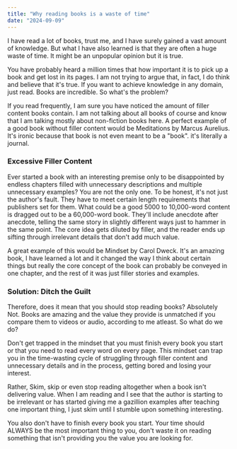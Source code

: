 ```yaml
---
title: "Why reading books is a waste of time"
date: "2024-09-09"
---
```


I have read a lot of books, trust me, and I have surely gained a vast amount of knowledge. But what I have also learned is that they are often a huge waste of time. It might be an unpopular opinion but it is true.

You have probably heard a million times that how important it is to pick up a book and get lost in its pages. I am not trying to argue that, in fact, I do think and believe that it's true. If you want to achieve knowledge in any domain, just read. Books are incredible. So what's the problem?

If you read frequently, I am sure you have noticed the amount of filler content books contain. I am not talking about all books of course and know that I am talking mostly about non-fiction books here. A perfect example of a good book without filler content would be Meditations by Marcus Aurelius. It's ironic because that book is not even meant to be a "book". it's literally a journal.

### Excessive Filler Content

Ever started a book with an interesting premise only to be disappointed by endless chapters filled with unnecessary descriptions and multiple unnecessary examples? You are not the only one. To be honest, it's not just the author's fault. They have to meet certain length requirements that publishers set for them. What could be a good 5000 to 10,000-word content is dragged out to be a 60,000-word book. They'll include anecdote after anecdote, telling the same story in slightly different ways just to hammer in the same point. The core idea gets diluted by filler, and the reader ends up sifting through irrelevant details that don't add much value.

A great example of this would be Mindset by Carol Dweck. It's an amazing book, I have learned a lot and it changed the way I think about certain things but really the core concept of the book can probably be conveyed in one chapter, and the rest of it was just filler stories and examples.

### Solution: Ditch the Guilt

Therefore, does it mean that you should stop reading books? Absolutely Not. Books are amazing and the value they provide is unmatched if you compare them to videos or audio, according to me atleast. So what do we do?

Don't get trapped in the mindset that you must finish every book you start or that you need to read every word on every page. This mindset can trap you in the time-wasting cycle of struggling through filler content and unnecessary details and in the process, getting bored and losing your interest.

Rather, Skim, skip or even stop reading altogether when a book isn't delivering value. When I am reading and I see that the author is starting to be irrelevant or has started giving me a gazillion examples after teaching one important thing, I just skim until I stumble upon something interesting.

You also don't have to finish every book you start. Your time should ALWAYS be the most important thing to you, don't waste it on reading something that isn't providing you the value you are looking for.

